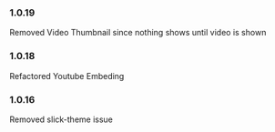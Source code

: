 ### 1.0.19

Removed Video Thumbnail since nothing shows until video is shown

### 1.0.18

Refactored Youtube Embeding

### 1.0.16

Removed slick-theme issue

